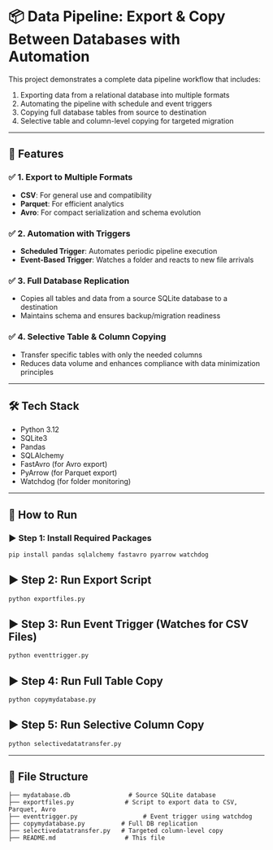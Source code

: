 
# 📦 Data Pipeline: Export & Copy Between Databases with Automation

This project demonstrates a complete data pipeline workflow that includes:

1. Exporting data from a relational database into multiple formats
2. Automating the pipeline with schedule and event triggers
3. Copying full database tables from source to destination
4. Selective table and column-level copying for targeted migration

---

## 📌 Features

### ✅ 1. Export to Multiple Formats
- **CSV**: For general use and compatibility
- **Parquet**: For efficient analytics
- **Avro**: For compact serialization and schema evolution

### ✅ 2. Automation with Triggers
- **Scheduled Trigger**: Automates periodic pipeline execution
- **Event-Based Trigger**: Watches a folder and reacts to new file arrivals

### ✅ 3. Full Database Replication
- Copies all tables and data from a source SQLite database to a destination
- Maintains schema and ensures backup/migration readiness

### ✅ 4. Selective Table & Column Copying
- Transfer specific tables with only the needed columns
- Reduces data volume and enhances compliance with data minimization principles

---

## 🛠️ Tech Stack

- Python 3.12
- SQLite3
- Pandas
- SQLAlchemy
- FastAvro (for Avro export)
- PyArrow (for Parquet export)
- Watchdog (for folder monitoring)

---

## 🧪 How to Run

### ▶️ Step 1: Install Required Packages

```bash
pip install pandas sqlalchemy fastavro pyarrow watchdog
````

## ▶️ Step 2: Run Export Script

```bash
python exportfiles.py
```

## ▶️ Step 3: Run Event Trigger (Watches for CSV Files)

```bash
python eventtrigger.py
```

## ▶️ Step 4: Run Full Table Copy

```bash
python copymydatabase.py
```

## ▶️ Step 5: Run Selective Column Copy

```bash
python selectivedatatransfer.py
```

---

## 🧾 File Structure

```
├── mydatabase.db                # Source SQLite database
├── exportfiles.py              # Script to export data to CSV, Parquet, Avro
├── eventtrigger.py                  # Event trigger using watchdog
├── copymydatabase.py          # Full DB replication
├── selectivedatatransfer.py   # Targeted column-level copy
├── README.md                   # This file
```


